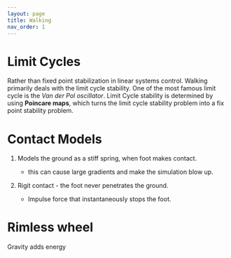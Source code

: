 ```yaml
---
layout: page
title: Walking
nav_order: 1
---
```


# Limit Cycles
Rather than fixed point stabilization in linear systems control. Walking primarily deals with the limit cycle stability. One of the most famous limit cycle is the *Van der Pol oscillator*. Limit Cycle stability is determined by using **Poincare maps**, which turns the limit cycle stability problem into a fix point stability problem.

# Contact Models
1. Models the ground as a stiff spring, when foot makes contact.
    - this can cause large gradients and make the simulation blow up.

2. Rigit contact - the foot never penetrates the ground.
    - Impulse force that instantaneously stops the foot.

# Rimless wheel
Gravity adds energy 
